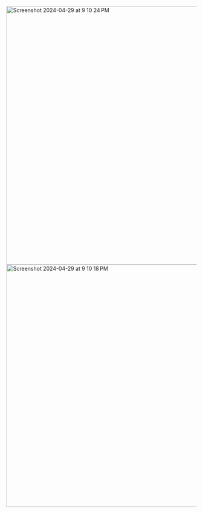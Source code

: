 <img width="684" alt="Screenshot 2024-04-29 at 9 10 24 PM" src="https://github.com/RickyyTseng/CS4800-HW7/assets/90940588/14a0f210-f162-4650-9dbc-db8d928bbed8">
<img width="642" alt="Screenshot 2024-04-29 at 9 10 18 PM" src="https://github.com/RickyyTseng/CS4800-HW7/assets/90940588/48898969-3831-4bfd-8f7b-d8155c2bea11">
